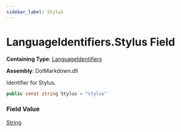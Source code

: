 ```yaml
---
sidebar_label: Stylus
---
```


# LanguageIdentifiers\.Stylus Field

**Containing Type**: [LanguageIdentifiers](../index.md)

**Assembly**: DotMarkdown\.dll

  
Identifier for Stylus\.

```csharp
public const string Stylus = "stylus"
```

### Field Value

[String](https://docs.microsoft.com/en-us/dotnet/api/system.string)

